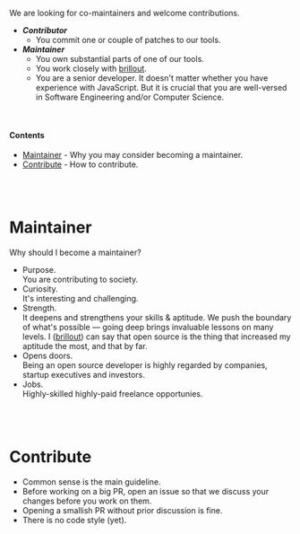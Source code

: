 We are looking for co-maintainers and welcome contributions.

- **_Contributor_**
  - You commit one or couple of patches to our tools.
- **_Maintainer_**
  - You own substantial parts of one of our tools.
  - You work closely with [brillout](https://github.com/brillout).
  - You are a senior developer.
    It doesn't matter whether you have experience with JavaScript.
    But it is crucial that you are well-versed in Software Engineering and/or Computer Science.

<br/>

#### Contents

 - [Maintainer](#maintainer) - Why you may consider becoming a maintainer.
 - [Contribute](#contribute) - How to contribute.

<br/>
<br/>

# Maintainer

Why should I become a maintainer?
- Purpose.
  <br/>
  You are contributing to society.
- Curiosity.
  <br/>
  It's interesting and challenging.
- Strength.
  <br/>
  It deepens and strengthens your skills & aptitude.
  We push the boundary of what's possible &mdash;
  going deep brings invaluable lessons on many levels.
  I ([brillout](https://github.com/brillout)) can say that open source is
  the thing that increased my aptitude the most, and that by far.
- Opens doors.
  <br/>
  Being an open source developer is highly regarded by
  companies, startup executives and investors.
- Jobs.
  <br/>
  Highly-skilled highly-paid freelance opportunies.

<br/>
<br/>

# Contribute

- Common sense is the main guideline.
- Before working on a big PR, open an issue so that we discuss your changes before you work on them.
- Opening a smallish PR without prior discussion is fine.
- There is no code style (yet).
